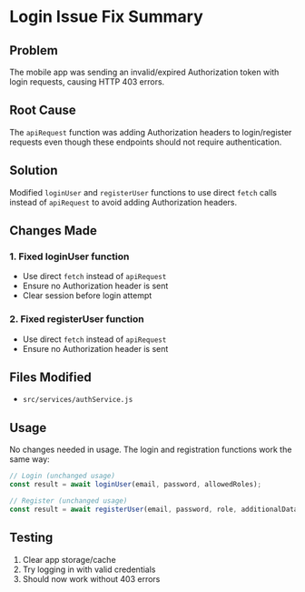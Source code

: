 # Login Issue Fix Summary

## Problem
The mobile app was sending an invalid/expired Authorization token with login requests, causing HTTP 403 errors.

## Root Cause
The `apiRequest` function was adding Authorization headers to login/register requests even though these endpoints should not require authentication.

## Solution
Modified `loginUser` and `registerUser` functions to use direct `fetch` calls instead of `apiRequest` to avoid adding Authorization headers.

## Changes Made

### 1. Fixed loginUser function
- Use direct `fetch` instead of `apiRequest`
- Ensure no Authorization header is sent
- Clear session before login attempt

### 2. Fixed registerUser function  
- Use direct `fetch` instead of `apiRequest`
- Ensure no Authorization header is sent

## Files Modified
- `src/services/authService.js`

## Usage
No changes needed in usage. The login and registration functions work the same way:

```javascript
// Login (unchanged usage)
const result = await loginUser(email, password, allowedRoles);

// Register (unchanged usage)  
const result = await registerUser(email, password, role, additionalData);
```

## Testing
1. Clear app storage/cache
2. Try logging in with valid credentials
3. Should now work without 403 errors